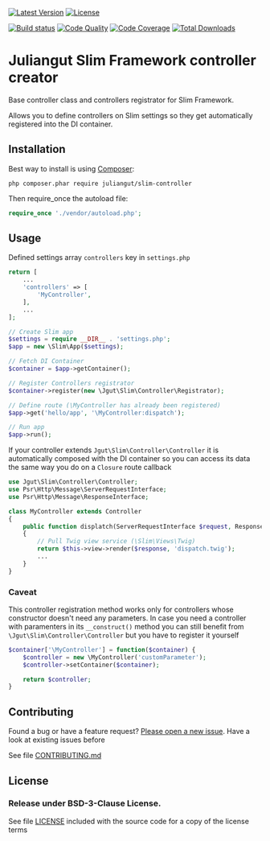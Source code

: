 [![Latest Version](https://img.shields.io/github/release/juliangut/slim-controller.svg?style=flat-square)](https://packagist.org/packages/juliangut/slim-controller)
[![License](https://img.shields.io/packagist/l/juliangut/slim-controller.svg?style=flat-square)](https://github.com/juliangut/slim-controller/blob/master/LICENSE)

[![Build status](https://img.shields.io/travis/juliangut/slim-controller.svg?style=flat-square)](https://travis-ci.org/juliangut/slim-controller)
[![Code Quality](https://img.shields.io/scrutinizer/g/juliangut/slim-controller.svg?style=flat-square)](https://scrutinizer-ci.com/g/juliangut/slim-controller)
[![Code Coverage](https://img.shields.io/scrutinizer/coverage/g/juliangut/slim-controller.svg?style=flat-square)](https://scrutinizer-ci.com/g/juliangut/slim-controller)
[![Total Downloads](https://img.shields.io/packagist/dt/juliangut/slim-controller.svg?style=flat-square)](https://packagist.org/packages/juliangut/slim-controller)

# Juliangut Slim Framework controller creator

Base controller class and controllers registrator for Slim Framework.

Allows you to define controllers on Slim settings so they get automatically registered into the DI container.

## Installation

Best way to install is using [Composer](https://getcomposer.org/):

```
php composer.phar require juliangut/slim-controller
```

Then require_once the autoload file:

```php
require_once './vendor/autoload.php';
```

## Usage

Defined settings array `controllers` key in `settings.php`

```php
return [
    ...
    'controllers' => [
        'MyController',
    ],
    ...
];
```

```php
// Create Slim app
$settings = require __DIR__ . 'settings.php';
$app = new \Slim\App($settings);

// Fetch DI Container
$container = $app->getContainer();

// Register Controllers registrator
$container->register(new \Jgut\Slim\Controller\Registrator);

// Define route (\MyController has already been registered)
$app->get('hello/app', '\MyController:dispatch');

// Run app
$app->run();
```

If your controller extends `Jgut\Slim\Controller\Controller` it is automatically composed with the DI container so you can access its data the same way you do on a `Closure` route callback

```php
use Jgut\Slim\Controller\Controller;
use Psr\Http\Message\ServerRequestInterface;
use Psr\Http\Message\ResponseInterface;

class MyController extends Controller
{
    public function displatch(ServerRequestInterface $request, ResponseInterface $response, array $args)
    {
        // Pull Twig view service (\Slim\Views\Twig)
        return $this->view->render($response, 'dispatch.twig');
        ...
    }
}
```

### Caveat

This controller registration method works only for controllers whose constructor doesn't need any parameters. In case you need a controller with paramenters in its `__construct()` method you can still benefit from `\Jgut\Slim\Controller\Controller` but you have to register it yourself

```php
$container['\MyController'] = function($container) {
    $controller = new \MyController('customParameter');
    $controller->setContainer($container);

    return $controller;
}
```

## Contributing

Found a bug or have a feature request? [Please open a new issue](https://github.com/juliangut/slim-controller/issues). Have a look at existing issues before

See file [CONTRIBUTING.md](https://github.com/juliangut/slim-controller/blob/master/CONTRIBUTING.md)

## License

### Release under BSD-3-Clause License.

See file [LICENSE](https://github.com/juliangut/slim-controller/blob/master/LICENSE) included with the source code for a copy of the license terms
